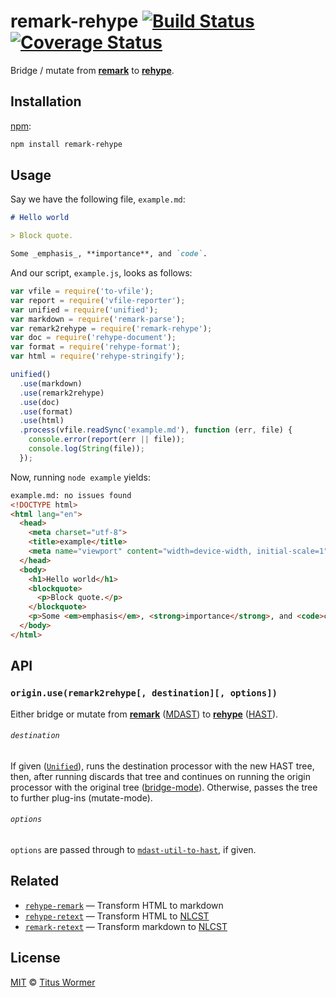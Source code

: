# remark-rehype [![Build Status][travis-badge]][travis] [![Coverage Status][codecov-badge]][codecov]

Bridge / mutate from [**remark**][remark] to [**rehype**][rehype].

## Installation

[npm][npm-install]:

```bash
npm install remark-rehype
```

## Usage

Say we have the following file, `example.md`:

```markdown
# Hello world

> Block quote.

Some _emphasis_, **importance**, and `code`.
```

And our script, `example.js`, looks as follows:

```javascript
var vfile = require('to-vfile');
var report = require('vfile-reporter');
var unified = require('unified');
var markdown = require('remark-parse');
var remark2rehype = require('remark-rehype');
var doc = require('rehype-document');
var format = require('rehype-format');
var html = require('rehype-stringify');

unified()
  .use(markdown)
  .use(remark2rehype)
  .use(doc)
  .use(format)
  .use(html)
  .process(vfile.readSync('example.md'), function (err, file) {
    console.error(report(err || file));
    console.log(String(file));
  });
```

Now, running `node example` yields:

```html
example.md: no issues found
<!DOCTYPE html>
<html lang="en">
  <head>
    <meta charset="utf-8">
    <title>example</title>
    <meta name="viewport" content="width=device-width, initial-scale=1">
  </head>
  <body>
    <h1>Hello world</h1>
    <blockquote>
      <p>Block quote.</p>
    </blockquote>
    <p>Some <em>emphasis</em>, <strong>importance</strong>, and <code>code</code>.</p>
  </body>
</html>
```

## API

### `origin.use(remark2rehype[, destination][, options])`

Either bridge or mutate from [**remark**][remark] ([MDAST][]) to
[**rehype**][rehype] ([HAST][]).

###### `destination`

If given ([`Unified`][processor]), runs the destination processor
with the new HAST tree, then, after running discards that tree and
continues on running the origin processor with the original tree
([bridge-mode][bridge]).  Otherwise, passes the tree to further
plug-ins (mutate-mode).

###### `options`

`options` are passed through to [`mdast-util-to-hast`][to-hast], if given.

## Related

*   [`rehype-remark`](https://github.com/wooorm/rehype-remark)
    — Transform HTML to markdown
*   [`rehype-retext`](https://github.com/wooorm/rehype-retext)
    — Transform HTML to [NLCST][]
*   [`remark-retext`](https://github.com/wooorm/remark-retext)
    — Transform markdown to [NLCST][]

## License

[MIT][license] © [Titus Wormer][author]

<!-- Definitions -->

[travis-badge]: https://img.shields.io/travis/wooorm/remark-rehype.svg

[travis]: https://travis-ci.org/wooorm/remark-rehype

[codecov-badge]: https://img.shields.io/codecov/c/github/wooorm/remark-rehype.svg

[codecov]: https://codecov.io/github/wooorm/remark-rehype

[npm-install]: https://docs.npmjs.com/cli/install

[license]: LICENSE

[author]: http://wooorm.com

[mdast]: https://github.com/wooorm/mdast

[hast]: https://github.com/wooorm/hast

[remark]: https://github.com/wooorm/remark

[rehype]: https://github.com/wooorm/rehype

[processor]: https://github.com/wooorm/unified#processor

[bridge]: https://github.com/wooorm/unified#bridge

[to-hast]: https://github.com/wooorm/mdast-util-to-hast#tohastnode-options

[nlcst]: https://github.com/syntax-tree/nlcst
